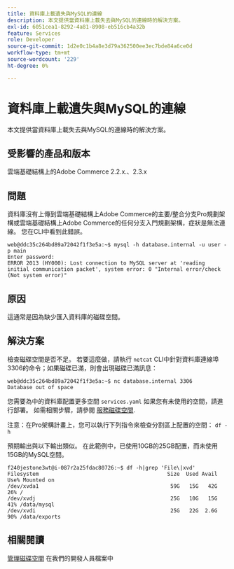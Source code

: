 ```yaml
---
title: 資料庫上載遺失與MySQL的連線
description: 本文提供當資料庫上載失去與MySQL的連線時的解決方案。
exl-id: 6051cea1-8292-4a81-8908-eb516cb4a32b
feature: Services
role: Developer
source-git-commit: 1d2e0c1b4a8e3d79a362500ee3ec7bde84a6ce0d
workflow-type: tm+mt
source-wordcount: '229'
ht-degree: 0%

---
```


# 資料庫上載遺失與MySQL的連線

本文提供當資料庫上載失去與MySQL的連線時的解決方案。

## 受影響的產品和版本

雲端基礎結構上的Adobe Commerce 2.2.x.、2.3.x

## 問題

資料庫沒有上傳到雲端基礎結構上Adobe Commerce的主要/整合分支Pro規劃架構或雲端基礎結構上Adobe Commerce的任何分支入門規劃架構，症狀是無法連線。 您在CLI中看到此錯誤。

```
web@ddc35c264bd89a72042f1f3e5a:~$ mysql -h database.internal -u user -p main
Enter password:
ERROR 2013 (HY000): Lost connection to MySQL server at 'reading initial communication packet', system error: 0 "Internal error/check (Not system error)"
```

## 原因

這通常是因為缺少匯入資料庫的磁碟空間。

## 解決方案

檢查磁碟空間是否不足。 若要這麼做，請執行 `netcat` CLI中針對資料庫連線埠3306的命令；如果磁碟已滿，則會出現磁碟已滿訊息：

```
web@ddc35c264bd89a72042f1f3e5a:~$ nc database.internal 3306
Database out of space
```

您需要為中的資料庫配置更多空間 `services.yaml` 如果您有未使用的空間，請進行部署。 如需相關步驟，請參閱 [服務磁碟空間](https://devdocs.magento.com/cloud/project/manage-disk-space.html#service-disk-space).

注意：在Pro架構計畫上，您可以執行下列指令來檢查分割區上配置的空間： `df -h`

預期輸出與以下輸出類似。 在此範例中，已使用10GB的25GB配置，而未使用15GB的MySQL空間。

```
f240jestone3wt@i-087r2a25fdac80726:~$ df -h|grep 'File\|xvd'
Filesystem                                         Size  Used Avail Use% Mounted on
/dev/xvda1                                          59G   15G   42G  26% /
/dev/xvdj                                           25G   10G   15G  41% /data/mysql
/dev/xvdi                                           25G   22G  2.6G  90% /data/exports
```

## 相關閱讀

[管理磁碟空間](https://devdocs.magento.com/cloud/project/manage-disk-space.html) 在我們的開發人員檔案中
